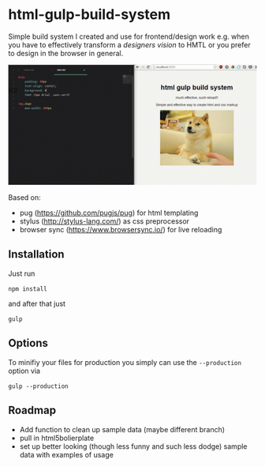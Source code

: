 # html-gulp-build-system

Simple build system I created and use for frontend/design work e.g. when you have to effectively transform a *designers vision* to  HMTL or you prefer to design in the browser in general.

![Demo gif](https://raw.githubusercontent.com/simonvomeyser/html-gulp-build-system/master/demo.gif)

Based on:
- pug (https://github.com/pugjs/pug) for html templating
- stylus (http://stylus-lang.com/) as css preprocessor  
- browser sync (https://www.browsersync.io/) for live reloading

## Installation

Just run 

```
npm install
```

and after that just

```
gulp
```

## Options

To minifiy your files for production you simply can use the ```--production``` option via

```
gulp --production
```

## Roadmap

* Add function to clean up sample data (maybe different branch)
* pull in html5bolierplate
* set up better looking (though less funny and such less dodge) sample data with examples of usage




